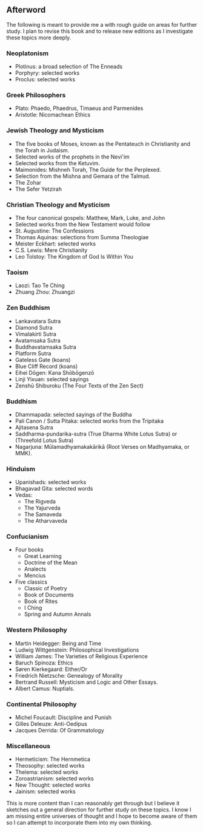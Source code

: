 ## Afterword

The following is meant to provide me a with rough guide on areas for further study. I plan to revise this book and to release new editions as I investigate these topics more deeply.

### Neoplatonism

- Plotinus: a broad selection of The Enneads
- Porphyry: selected works
- Proclus: selected works

### Greek Philosophers

- Plato: Phaedo, Phaedrus, Timaeus and Parmenides
- Aristotle: Nicomachean Ethics

### Jewish Theology and Mysticism

- The five books of Moses, known as the Pentateuch in Christianity and the Torah in Judaism. 
- Selected works of the prophets in the Nevi'im 
- Selected works from the Ketuvim.
- Maimonides: Mishneh Torah, The Guide for the Perplexed. 
- Selection from the Mishna and Gemara of the Talmud. 
- The Zohar 
- The Sefer Yetzirah

### Christian Theology and Mysticism

- The four canonical gospels: Matthew, Mark, Luke, and John
- Selected works from the New Testament would follow
- St. Augustine: The Confessions
- Thomas Aquinas: selections from Summa Theologiae
- Meister Eckhart: selected works
- C.S. Lewis: Mere Christianity
- Leo Tolstoy: The Kingdom of God Is Within You

### Taoism

- Laozi: Tao Te Ching
- Zhuang Zhou: Zhuangzi

### Zen Buddhism

- Lankavatara Sutra
- Diamond Sutra
- Vimalakirti Sutra
- Avatamsaka Sutra
- Buddhavatamsaka Sutra
- Platform Sutra
- Gateless Gate (koans)
- Blue Cliff Record (koans)
- Eihei Dōgen: Kana Shōbōgenzō
- Linji Yixuan: selected sayings
- Zenshū Shiburoku (The Four Texts of the Zen Sect)

### Buddhism

- Dhammapada: selected sayings of the Buddha
- Pali Canon / Sutta Pitaka: selected works from the Tripitaka
- Ajitasena Sutra
- Saddharma-pundarika-sutra (True Dharma White Lotus Sutra) or (Threefold Lotus Sutra)
- Nagarjuna: Mūlamadhyamakakārikā (Root Verses on Madhyamaka, or MMK).

### Hinduism

- Upanishads: selected works
- Bhagavad Gita: selected words
- Vedas:
    - The Rigveda
    - The Yajurveda 
    - The Samaveda
    - The Atharvaveda

### Confucianism

- Four books
    - Great Learning
    - Doctrine of the Mean
    - Analects
    - Mencius
- Five classics 
    - Classic of Poetry
    - Book of Documents
    - Book of Rites
    - I Ching
    - Spring and Autumn Annals

### Western Philosophy

- Martin Heidegger: Being and Time
- Ludwig Wittgenstein: Philosophical Investigations
- William James: The Varieties of Religious Experience
- Baruch Spinoza: Ethics
- Søren Kierkegaard: Either/Or
- Friedrich Nietzsche: Genealogy of Morality
- Bertrand Russell: Mysticism and Logic and Other Essays. 
- Albert Camus: Nuptials.

### Continental Philosophy

- Michel Foucault: Discipline and Punish
- Gilles Deleuze: Anti-Oedipus
- Jacques Derrida: Of Grammatology

### Miscellaneous

- Hermeticism: The Hernmetica
- Theosophy: selected works
- Thelema: selected works
- Zoroastrianism: selected works
- New Thought: selected works
- Jainism: selected works

This is more content than I can reasonably get through but I believe it sketches out a general direction for further study on these topics. I know I am missing entire universes of thought and I hope to become aware of them so I can attempt to incorporate them into my own thinking.
